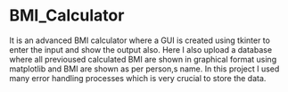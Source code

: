 # BMI_Calculator
It is an advanced BMI calculator where a GUI is created using tkinter to enter the input and show the output also. Here I also upload a database where all previoused calculated BMI are shown in graphical format using matplotlib and BMI are shown as per person,s name. In this project I used many error handling processes which is very crucial to store the data.
